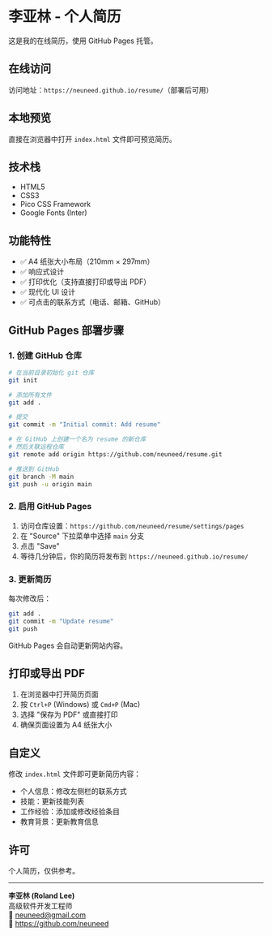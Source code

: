 # 李亚林 - 个人简历

这是我的在线简历，使用 GitHub Pages 托管。

## 在线访问

访问地址：`https://neuneed.github.io/resume/`（部署后可用）

## 本地预览

直接在浏览器中打开 `index.html` 文件即可预览简历。

## 技术栈

- HTML5
- CSS3
- Pico CSS Framework
- Google Fonts (Inter)

## 功能特性

- ✅ A4 纸张大小布局（210mm × 297mm）
- ✅ 响应式设计
- ✅ 打印优化（支持直接打印或导出 PDF）
- ✅ 现代化 UI 设计
- ✅ 可点击的联系方式（电话、邮箱、GitHub）

## GitHub Pages 部署步骤

### 1. 创建 GitHub 仓库

```bash
# 在当前目录初始化 git 仓库
git init

# 添加所有文件
git add .

# 提交
git commit -m "Initial commit: Add resume"

# 在 GitHub 上创建一个名为 resume 的新仓库
# 然后关联远程仓库
git remote add origin https://github.com/neuneed/resume.git

# 推送到 GitHub
git branch -M main
git push -u origin main
```

### 2. 启用 GitHub Pages

1. 访问仓库设置：`https://github.com/neuneed/resume/settings/pages`
2. 在 "Source" 下拉菜单中选择 `main` 分支
3. 点击 "Save"
4. 等待几分钟后，你的简历将发布到 `https://neuneed.github.io/resume/`

### 3. 更新简历

每次修改后：

```bash
git add .
git commit -m "Update resume"
git push
```

GitHub Pages 会自动更新网站内容。

## 打印或导出 PDF

1. 在浏览器中打开简历页面
2. 按 `Ctrl+P` (Windows) 或 `Cmd+P` (Mac)
3. 选择 "保存为 PDF" 或直接打印
4. 确保页面设置为 A4 纸张大小

## 自定义

修改 `index.html` 文件即可更新简历内容：

- 个人信息：修改左侧栏的联系方式
- 技能：更新技能列表
- 工作经验：添加或修改经验条目
- 教育背景：更新教育信息

## 许可

个人简历，仅供参考。

---

**李亚林 (Roland Lee)**  
高级软件开发工程师  
📧 neuneed@gmail.com  
🔗 https://github.com/neuneed

